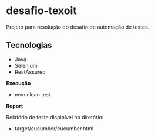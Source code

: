# desafio-texoit

Projeto para resolução do desafio de automação de testes.

**Tecnologias**
- 
- Java
- Selenium
- RestAssured


**Execução**

- mvn clean test


**Report**

Relatório de teste dispinível no diretório:

- target/cucumber/cucumber.html